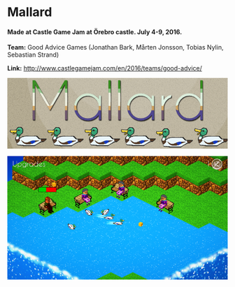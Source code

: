 # Mallard

#### Made at Castle Game Jam at Örebro castle. July 4-9, 2016.

**Team:** Good Advice Games (Jonathan Bark, Mårten Jonsson, Tobias Nylin, Sebastian Strand)

**Link:** http://www.castlegamejam.com/en/2016/teams/good-advice/

![alt tag](https://raw.githubusercontent.com/tobnyl/Mallard/master/CJMMXVI/Assets/Textures/mallardLogo.png)

![alt tag](https://raw.githubusercontent.com/tobnyl/Mallard/master/CJMMXVI/Assets/Textures/mallardScreenshot.png)
